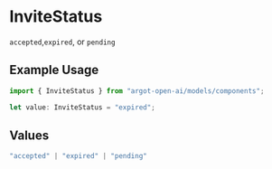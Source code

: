 # InviteStatus

`accepted`,`expired`, or `pending`

## Example Usage

```typescript
import { InviteStatus } from "argot-open-ai/models/components";

let value: InviteStatus = "expired";
```

## Values

```typescript
"accepted" | "expired" | "pending"
```